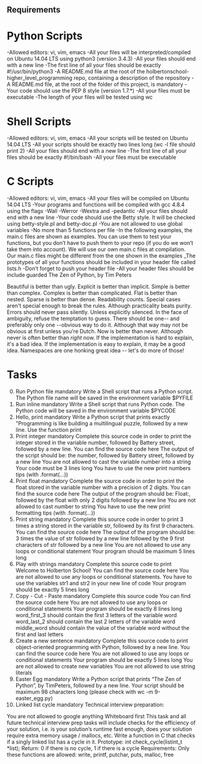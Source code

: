 ## Requirements
# Python Scripts
-Allowed editors: vi, vim, emacs
-All your files will be interpreted/compiled on Ubuntu 14.04 LTS using python3 (version 3.4.3)
-All your files should end with a new line
-The first line of all your files should be exactly #!/usr/bin/python3
-A README.md file at the root of the holbertonschool-higher_level_programming repo, containing a description of the repository
-A README.md file, at the root of the folder of this project, is mandatory
-Your code should use the PEP 8 style (version 1.7.*)
-All your files must be executable
-The length of your files will be tested using wc
# Shell Scripts
-Allowed editors: vi, vim, emacs
-All your scripts will be tested on Ubuntu 14.04 LTS
-All your scripts should be exactly two lines long (wc -l file should print 2)
-All your files should end with a new line
-The first line of all your files should be exactly #!/bin/bash
-All your files must be executable
# C Scripts
-Allowed editors: vi, vim, emacs
-All your files will be compiled on Ubuntu 14.04 LTS
-Your programs and functions will be compiled with gcc 4.8.4 using the flags -Wall -Werror -Wextra and -pedantic
-All your files should end with a new line
-Your code should use the Betty style. It will be checked using betty-style.pl and betty-doc.pl
-You are not allowed to use global variables
-No more than 5 functions per file
-In the following examples, the main.c files are shown as examples. You can use them to test your functions, but you don’t have to push them to your repo (if you do we won’t take them into account). We will use our own main.c files at compilation. Our main.c files might be different from the one shown in the examples
_The prototypes of all your functions should be included in your header file called lists.h
-Don’t forget to push your header file
-All your header files should be include guarded
The Zen of Python, by Tim Peters

Beautiful is better than ugly.
Explicit is better than implicit.
Simple is better than complex.
Complex is better than complicated.
Flat is better than nested.
Sparse is better than dense.
Readability counts.
Special cases aren't special enough to break the rules.
Although practicality beats purity.
Errors should never pass silently.
Unless explicitly silenced.
In the face of ambiguity, refuse the temptation to guess.
There should be one-- and preferably only one --obvious way to do it.
Although that way may not be obvious at first unless you're Dutch.
Now is better than never.
Although never is often better than *right* now.
If the implementation is hard to explain, it's a bad idea.
If the implementation is easy to explain, it may be a good idea.
Namespaces are one honking great idea -- let's do more of those!
# Tasks
0. Run Python file mandatory
Write a Shell script that runs a Python script.
The Python file name will be saved in the environment variable $PYFILE
1. Run inline mandatory
Write a Shell script that runs Python code.
The Python code will be saved in the environment variable $PYCODE
2. Hello, print mandatory
Write a Python script that prints exactly "Programming is like building a multilingual puzzle, followed by a new line.
Use the function print
3. Print integer mandatory
Complete this source code in order to print the integer stored in the variable number, followed by Battery street, followed by a new line.
You can find the source code here
The output of the script should be:
the number, followed by Battery street,
followed by a new line
You are not allowed to cast the variable number into a string
Your code must be 3 lines long
You have to use the new print numbers tips (with .format(...))
4. Print float mandatory
Complete the source code in order to print the float stored in the variable number with a precision of 2 digits.
You can find the source code here
The output of the program should be:
Float:, followed by the float with only 2 digits
followed by a new line
You are not allowed to cast number to string
You have to use the new print formatting tips (with .format(...))
5. Print string mandatory
Complete this source code in order to print 3 times a string stored in the variable str, followed by its first 9 characters.
You can find the source code here
The output of the program should be:
3 times the value of str
followed by a new line
followed by the 9 first characters of str
followed by a new line
You are not allowed to use any loops or conditional statement
Your program should be maximum 5 lines long
6. Play with strings mandatory
Complete this source code to print Welcome to Holberton School!
You can find the source code here
You are not allowed to use any loops or conditional statements.
You have to use the variables str1 and str2 in your new line of code
Your program should be exactly 5 lines long
7. Copy - Cut - Paste mandatory
Complete this source code
You can find the source code here
You are not allowed to use any loops or conditional statements
Your program should be exactly 8 lines long
word_first_3 should contain the first 3 letters of the variable word
word_last_2 should contain the last 2 letters of the variable word
middle_word should contain the value of the variable word without the first and last letters
8. Create a new sentence mandatory
Complete this source code to print object-oriented programming with Python, followed by a new line.
You can find the source code here
You are not allowed to use any loops or conditional statements
Your program should be exactly 5 lines long
You are not allowed to create new variables
You are not allowed to use string literals
9. Easter Egg mandatory
Write a Python script that prints “The Zen of Python”, by TimPeters, followed by a new line.
Your script should be maximum 98 characters long (please check with wc -m 9-easter_egg.py)
10. Linked list cycle mandatory
Technical interview preparation:

You are not allowed to google anything
Whiteboard first
This task and all future technical interview prep tasks will include checks for the efficiency of your solution, i.e. is your solution’s runtime fast enough, does your solution require extra memory usage / mallocs, etc.
Write a function in C that checks if a singly linked list has a cycle in it.
Prototype: int check_cycle(listint_t *list);
Return: 0 if there is no cycle, 1 if there is a cycle
Requirements:
Only these functions are allowed: write, printf, putchar, puts, malloc, free
